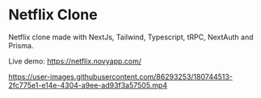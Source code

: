 # Netflix Clone

Netflix clone made with NextJs, Tailwind, Typescript, tRPC, NextAuth and Prisma.

Live demo: https://netflix.novyapp.com/

https://user-images.githubusercontent.com/86293253/180744513-2fc775e1-e14e-4304-a9ee-ad93f3a57505.mp4
